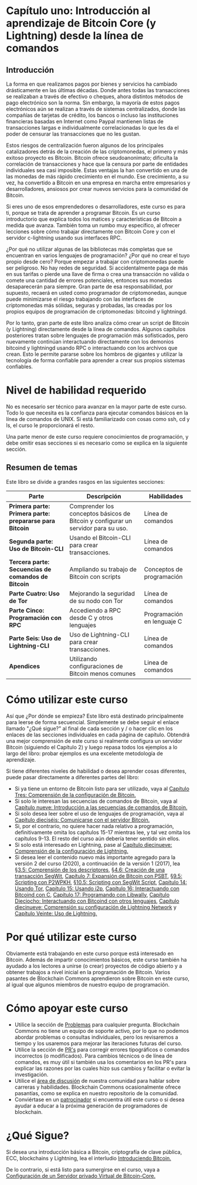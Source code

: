 # Capítulo uno: Introducción al aprendizaje de Bitcoin Core (y Lightning) desde la línea de comandos

## Introducción

La forma en que realizamos pagos por bienes y servicios ha cambiado drásticamente en las últimas décadas. Donde antes todas las transacciones se realizaban a través de efectivo o cheques, ahora distintos métodos de pago electrónico son la norma. Sin embargo, la mayoría de estos pagos electrónicos aún se realizan a través de sistemas centralizados, donde las compañías de tarjetas de crédito, los bancos o incluso las instituciones financieras basadas en Internet como Paypal mantienen listas de transacciones largas e individualmente correlacionadas lo que les da el poder de censurar las transacciones que no les gustan.

Estos riesgos de centralización fueron algunos de los principales catalizadores detrás de la creación de las criptomonedas, el primero y más exitoso proyecto es Bitcoin. Bitcoin ofrece seudoanonimato; dificulta la correlación de transacciones y hace que la censura por parte de entidades individuales sea casi imposible. Estas ventajas la han convertido en una de las monedas de más rápido crecimiento en el mundo. Ese crecimiento, a su vez, ha convertido a Bitcoin en una empresa en marcha entre empresarios y desarrolladores, ansiosos por crear nuevos servicios para la comunidad de Bitcoin.

Si eres uno de esos emprendedores o desarrolladores, este curso es para ti, porque se trata de aprender a programar Bitcoin. Es un curso introductorio que explica todos los matices y características de Bitcoin a medida que avanza. También toma un rumbo muy específico, al ofrecer lecciones sobre cómo trabajar directamente con Bitcoin Core y con el servidor c-lightning usando sus interfaces RPC.

¿Por qué no utilizar algunas de las bibliotecas más completas que se encuentran en varios lenguajes de programación? ¿Por qué no crear el tuyo propio desde cero? Porque empezar a trabajar con criptomonedas puede ser peligroso. No hay redes de seguridad. Si accidentalmente paga de más en sus tarifas o pierde una llave de firma o crea una transacción no válida o comete una cantidad de errores potenciales, entonces sus monedas desaparecerán para siempre. Gran parte de esa responsabilidad, por supuesto, recaerá en usted como programador de criptomonedas, aunque puede minimizarse el riesgo trabajando con las interfaces de criptomonedas más sólidas, seguras y probadas, las creadas por los propios equipos de programación de criptomonedas: bitcoind y lightningd.

Por lo tanto, gran parte de este libro analiza cómo crear un script de Bitcoin (y Lightning) directamente desde la línea de comandos. Algunos capítulos posteriores tratan sobre lenguajes de programación más sofisticados, pero nuevamente continúan interactuando directamente con los demonios bitcoind y lightningd usando RPC o interactuando con los archivos que crean. Esto le permite pararse sobre los hombros de gigantes y utilizar la tecnología de forma confiable para aprender a crear sus propios sistemas confiables.

# Nivel de habilidad requerido

No es necesario ser técnico para avanzar en la mayor parte de este curso. Todo lo que necesita es la confianza para ejecutar comandos básicos en la línea de comandos de UNIX. Si está familiarizado con cosas como ssh, cd y ls, el curso le proporcionará el resto.

Una parte menor de este curso requiere conocimientos de programación, y debe omitir esas secciones si es necesario como se explica en la siguiente sección.

## Resumen de temas

Este libro se divide a grandes rasgos en las siguientes secciones:

| Parte | Descripción | Habilidades |
|-------|---------|---------|
| **Primera parte: Primera parte: prepararse para Bitcoin** | Comprender los conceptos básicos de Bitcoin y configurar un servidor para su uso. | Línea de comandos | 
| **Segunda parte: Uso de Bitcoin-CLI** | Usando el Bitcoin-CLI para crear transacciones. | Línea de comandos |
| **Tercera parte: Secuencias de comandos de Bitcoin** | Ampliando su trabajo de Bitcoin con scripts | Conceptos de programación |
| **Parte Cuatro: Uso de Tor** | Mejorando la seguridad de su nodo con Tor | Línea de comandos |
| **Parte Cinco: Programación con RPC** | Accediendo a RPC desde C y otros lenguajes | Programación en lenguaje C |
| **Parte Seis: Uso de Lightning-CLI** | Uso de Lightning-CLI para crear transacciones. | Línea de comandos |
| **Apendices** | Utilizando configuraciones de Bitcoin menos comunes | Linea de comandos |

# Cómo utilizar este curso

Así que ¿Por dónde se empieza? Este libro está destinado principalmente para leerse de forma secuencial. Simplemente se debe seguir el enlace llamado "¿Qué sigue?" al final de cada sección y / o hacer clic en los enlaces de las secciones individuales en cada página de capítulo. Obtendrá una mejor comprensión de este curso si realmente configura un servidor Bitcoin (siguiendo el Capítulo 2) y luego repasa todos los ejemplos a lo largo del libro: probar ejemplos es una excelente metodología de aprendizaje.

Si tiene diferentes niveles de habilidad o desea aprender cosas diferentes, puede pasar directamente a diferentes partes del libro:

* Si ya tiene un entorno de Bitcoin listo para ser utilizado, vaya al [Capítulo Tres: Comprensión de la configuración de Bitcoin.](03_2_Conociendo_Su_Configuracion_Bitcoin.md)
* Si solo le interesan las secuencias de comandos de Bitcoin, vaya al [Capítulo nueve: Introducción a las secuencias de comandos de Bitcoin.](09_0_Introduciendo_Bitcoin_Scripts.md)
* Si solo desea leer sobre el uso de lenguajes de programación, vaya al [Capítulo dieciséis: Comunicarse con el servidor Bitcoin.](16_0_Hablando_a_Bitcoind_con_C.md)
* Si, por el contrario, no quiere hacer nada relativo a programación, definitivamente omita los capítulos 15-17 mientras lee, y tal vez omita los capítulos 9-13. El resto del curso aún debería tener sentido sin ellos.
* Si solo está interesado en Lightning, pase al [Capítulo diecinueve: Comprensión de la configuración de Lightning.](19_0_Entendiendo_Su_Configuracion_Lightning.md)
* Si desea leer el contenido nuevo más importante agregado para la versión 2 del curso (2020), a continuación de la versión 1 (2017), lea [§3.5: Comprensión de los descriptores](03_5_Entendiendo_El_Descriptor.md), [§4.6: Creación de una transacción SegWit](04_6_Creando_una_Transaccion_Segwit.md), [Capítulo 7: Expansión de Bitcoin con PSBT](07_0_Expandiendo_las_Transacciones_Bitcoin_con_PSBTs.md), [§9.5: Scripting con P2WPKH](09_5_Codificando_una_P2WPKH.md), [§10.5: Scripting con SegWit Script](10_5_Codificando_un_Script_Segwit.md), [Capítulo 14: Usando Tor](14_0_Usando_Tor.md), [Capítulo 15: Usando i2p](15_0_Usando_i2p.md), [Capítulo 16: Interactuando con Bitcoind con C](16_0_Hablando_a_Bitcoind_con_C.md), [Capítulo 17: Programando con Libwally](17_0_Programando_Bitcoin_con_Libwally.md), [Capítulo Dieciocho: Interactuando con Bitcoind con otros lenguajes](17_0_Programando_Bitcoin_con_Libwally.md), [Capítulo diecinueve: Comprensión su configuración de Lightning Network](19_0_Entendiendo_Su_Configuracion_Lightning.md) y [Capítulo Veinte: Uso de Lightning.](20_0_Usando_Lightning.md)

# Por qué utilizar este curso

Obviamente está trabajando en este curso porque está interesado en Bitcoin. Además de impartir conocimientos básicos, este curso también ha ayudado a los lectores a unirse (o crear) proyectos de código abierto y a obtener trabajos a nivel inicial en la programación de Bitcoin. Varios pasantes de Blockchain Commons aprendieron sobre Bitcoin en este curso, al igual que algunos miembros de nuestro equipo de programación.

# Cómo apoyar este curso

* Utilice la sección de [Problemas](https://github.com/BlockchainCommons/Learning-Bitcoin-from-the-Command-Line/issues) para cualquier pregunta. Blockchain Commons no tiene un equipo de soporte activo, por lo que no podemos abordar problemas o consultas individuales, pero los revisaremos a tiempo y los usaremos para mejorar las iteraciones futuras del curso.
* Utilice la sección de [PR's](https://github.com/BlockchainCommons/Learning-Bitcoin-from-the-Command-Line/pulls) para corregir errores tipográficos o comandos incorrectos (o modificados). Para cambios técnicos o de línea de comandos, es muy útil si también usa los comentarios en los PR's para explicar las razones por las cuales hizo sus cambios y facilitar o evitar la investigación.
* Utilice el [área de discusión](https://github.com/BlockchainCommons/Community/discussions) de nuestra comunidad para hablar sobre carreras y habilidades. Blockchain Commons ocasionalmente ofrece pasantías, como se explica en nuestro repositorio de la comunidad.
* Conviértase en un [patrocinador](https://github.com/sponsors/BlockchainCommons) si encuentra útil este curso o si desea ayudar a educar a la próxima generación de programadores de blockchain.

# ¿Qué Sigue?

Si desea una introducción básica a Bitcoin, criptografía de clave pública, ECC, blockchains y Lightning, lea el interludio [Introduciendo Bitcoin.](01_1_Introduciendo_Bitcoin.md)

De lo contrario, si está listo para sumergirse en el curso, vaya a [Configuración de un Servidor privado Virtual de Bitcoin-Core.](02_0_Configurando_un_Bitcoin-Core_VPS.md)
